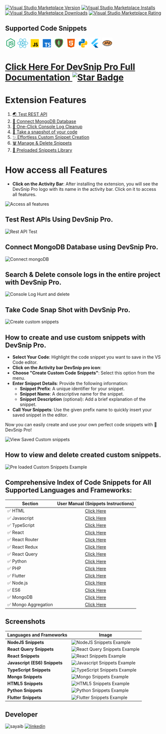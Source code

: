 [![Visual Studio Marketplace Version](https://img.shields.io/visual-studio-marketplace/v/sayaib.hue-console?style=for-the-badge&label=VS%20Marketplace&logo=visual-studio-code)](https://marketplace.visualstudio.com/items?itemName=sayaib.hue-console)
[![Visual Studio Marketplace Installs](https://img.shields.io/visual-studio-marketplace/i/sayaib.hue-console?style=for-the-badge&logo=visual-studio-code)](https://marketplace.visualstudio.com/items?itemName=sayaib.hue-console)
[![Visual Studio Marketplace Downloads](https://img.shields.io/visual-studio-marketplace/d/sayaib.hue-console?style=for-the-badge&logo=visual-studio-code)](https://marketplace.visualstudio.com/items?itemName=sayaib.hue-console)
[![Visual Studio Marketplace Rating](https://img.shields.io/visual-studio-marketplace/r/sayaib.hue-console?style=for-the-badge&logo=visual-studio-code)](https://marketplace.visualstudio.com/items?itemName=sayaib.hue-console&ssr=false#review-details)

## Supported Code Snippets

<img src="https://raw.githubusercontent.com/sayaib/devsnip-pro-data/refs/heads/main/icons/nodejs_icon.png" alt="NodeJS" width="35" height="35" />
<img src="https://raw.githubusercontent.com/sayaib/devsnip-pro-data/refs/heads/main/icons/react_icon.png" alt="ReactJS" width="35" height="35" />
<img src="https://raw.githubusercontent.com/sayaib/devsnip-pro-data/refs/heads/main/icons/javascript_icon.png" alt="JavaScript" width="35" height="35" />
<img src="https://raw.githubusercontent.com/sayaib/devsnip-pro-data/refs/heads/main/icons/typescript_icon.png" alt="TypeScript" width="35" height="35" />
<img src="https://raw.githubusercontent.com/sayaib/devsnip-pro-data/refs/heads/main/icons/mongodb_icon.png" alt="MongoDB" width="35" height="35" />
<img src="https://raw.githubusercontent.com/sayaib/devsnip-pro-data/refs/heads/main/icons/html_icon.png" alt="HTML" width="35" height="35" />
<img src="https://raw.githubusercontent.com/sayaib/devsnip-pro-data/refs/heads/main/icons/python_icon.png" alt="Python" width="35" height="35" />
<img src="https://raw.githubusercontent.com/sayaib/devsnip-pro-data/refs/heads/main/icons/flutter_icon.png" alt="Flutter" width="35" height="35" />
<img src="https://raw.githubusercontent.com/sayaib/devsnip-pro-data/refs/heads/main/icons/php_icon.png" alt="PHP" width="35" height="35" />

<h1><a href="https://sayaibsarkar.net/#/dev-snip-pro/document/en" align="center">Click Here For DevSnip Pro Full Documentation 
<img src="https://img.shields.io/static/v1?label=%F0%9F%8C%9F&message=If%20Useful&style=style=flat&color=BC4E99" alt="Star Badge"/></a></h1>

# Extension Features

1. [🌏 Test REST API](#test-rest-apis-using-devsnip-pro)
1. [💽 Connect MongoDB Database](#connect-mongodb-database-using-devsnip-pro)
1. [🚀 One-Click Console Log Cleanup](#search--delete-console-logs-in-the-entire-project-with-devsnip-pro)
1. [📸 Take a snapshot of your code](#take-code-snap-shot-with-devsnip-pro)
1. [✨ Effortless Custom Snippet Creation ](#how-to-create-and-use-custom-snippets-with-devsnip-pro)
1. [🗑️ Manage & Delete Snippets](#how-to-view-and-delete-created-custom-snippets)
1. [📜 Preloaded Snippets Library](#comprehensive-index-of-code-snippets-for-all-supported-languages-and-frameworks)

# How access all Features

- **Click on the Activity Bar**: After installing the extension, you will see the DevSnip Pro logo with its name in the activity bar. Click on it to access all features.

![Access all features](https://gitlab.com/sayaib.osl/opensource/-/raw/main/images/tutorial.png)

## Test Rest APIs Using DevSnip Pro.

![Rest API Test](https://gitlab.com/sayaib.osl/opensource/-/raw/main/images/restapi.gif)

## Connect MongoDB Database using DevSnip Pro.

![Connect mongoDB](https://gitlab.com/sayaib.osl/opensource/-/raw/main/images/mongodb.gif)

## Search & Delete console logs in the entire project with DevSnip Pro.

![Console Log Hunt and delete](https://gitlab.com/sayaib.osl/opensource/-/raw/main/images/console.gif)

## Take Code Snap Shot with DevSnip Pro.

![Create custom snippets](https://gitlab.com/sayaib.osl/opensource/-/raw/main/images/codesnap.gif)

## How to create and use custom snippets with DevSnip Pro.

- **Select Your Code**: Highlight the code snippet you want to save in the VS Code editor.
- **Click on the Activity bar DevSnip pro icon**:
- **Choose "Create Custom Code Snippets"**: Select this option from the menu.
- **Enter Snippet Details**: Provide the following information:
  - **Snippet Prefix**: A unique identifier for your snippet.
  - **Snippet Name**: A descriptive name for the snippet.
  - **Snippet Description** (optional): Add a brief explanation of the snippet.
- **Call Your Snippets**: Use the given prefix name to quickly insert your saved snippet in the editor.

Now you can easily create and use your own perfect code snippets with 🚀 DevSnip Pro!

![View Saved Custom snippets](https://gitlab.com/sayaib.osl/opensource/-/raw/main/images/snippets-create.gif)

## How to view and delete created custom snippets.

![Pre loaded Custom Snippets Example](https://gitlab.com/sayaib.osl/opensource/-/raw/main/images/viewcustom.gif)

## Comprehensive Index of Code Snippets for All Supported Languages and Frameworks:

| Section              | User Manual (Snippets Instructions)                                                                                         |
| -------------------- | --------------------------------------------------------------------------------------------------------------------------- |
| ✅ HTML              | <div align="center">[Click Here](https://sayaibsarkar.net/#/dev-snip-pro/document/en/code-snippets/html)</div>              |
| ✅ Javascript        | <div align="center">[Click Here](https://sayaibsarkar.net/#/dev-snip-pro/document/en/code-snippets/javascript)</div>        |
| ✅ TypeScript        | <div align="center">[Click Here](https://sayaibsarkar.net/#/dev-snip-pro/document/en/code-snippets/typescript)</div>        |
| ✅ React             | <div align="center">[Click Here](https://sayaibsarkar.net/#/dev-snip-pro/document/en/code-snippets/react)</div>             |
| ✅ React Router      | <div align="center">[Click Here](https://sayaibsarkar.net/#/dev-snip-pro/document/en/code-snippets/react-router)</div>      |
| ✅ React Redux       | <div align="center">[Click Here](https://sayaibsarkar.net/#/dev-snip-pro/document/en/code-snippets/react-redux)</div>       |
| ✅ React Query       | <div align="center">[Click Here](https://sayaibsarkar.net/#/dev-snip-pro/document/en/code-snippets/react-query)</div>       |
| ✅ Python            | <div align="center">[Click Here](https://sayaibsarkar.net/#/dev-snip-pro/document/en/code-snippets/python)</div>            |
| ✅ PHP               | <div align="center">[Click Here](https://sayaibsarkar.net/#/dev-snip-pro/document/en/code-snippets/php)</div>               |
| ✅ Flutter           | <div align="center">[Click Here](https://sayaibsarkar.net/#/dev-snip-pro/document/en/code-snippets/flutter)</div>           |
| ✅ Node.js           | <div align="center">[Click Here](https://sayaibsarkar.net/#/dev-snip-pro/document/en/code-snippets/nodejs)</div>            |
| ✅ ES6               | <div align="center">[Click Here](https://sayaibsarkar.net/#/dev-snip-pro/document/en/code-snippets/ES6)</div>               |
| ✅ MongoDB           | <div align="center">[Click Here](https://sayaibsarkar.net/#/dev-snip-pro/document/en/code-snippets/mongodb)</div>           |
| ✅ Mongo Aggregation | <div align="center">[Click Here](https://sayaibsarkar.net/#/dev-snip-pro/document/en/code-snippets/mongo-aggregation)</div> |

## Screenshots

| Languages and Frameworks      | Image                                                                                                      |
| ----------------------------- | ---------------------------------------------------------------------------------------------------------- |
| **NodeJS Snippets**           | ![NodeJS Snippets Example](https://gitlab.com/sayaib.osl/opensource/-/raw/main/images/nodejs.gif)          |
| **React Query Snippets**      | ![React Query Snippets Example](https://gitlab.com/sayaib.osl/opensource/-/raw/main/images/reactquery.gif) |
| **React Snippets**            | ![React Snippets Example](https://gitlab.com/sayaib.osl/opensource/-/raw/main/images/react.gif)            |
| **Javascript (ES6) Snippets** | ![Javascript Snippets Example](https://gitlab.com/sayaib.osl/opensource/-/raw/main/images/javascript.gif)  |
| **TypeScript Snippets**       | ![TypeScript Snippets Example](https://gitlab.com/sayaib.osl/opensource/-/raw/main/images/typescript.gif)  |
| **Mongo Snippets**            | ![Mongo  Snippets Example](https://gitlab.com/sayaib.osl/opensource/-/raw/main/images/mongo.gif)           |
| **HTML5 Snippets**            | ![HTML5 Snippets Example](https://gitlab.com/sayaib.osl/opensource/-/raw/main/images/html.gif)             |
| **Python Snippets**           | ![Python Snippets Example](https://gitlab.com/sayaib.osl/opensource/-/raw/main/images/python.gif)          |
| **Flutter Snippets**          | ![Flutter Snippets Example](https://gitlab.com/sayaib.osl/opensource/-/raw/main/images/flutter.gif)        |

## Developer

<a >
    <img src="https://gitlab.com/sayaib.osl/opensource/-/raw/main/icon/sayaib_icon.png" alt="sayaib" width="40" height="40" />
</a>

<a href="https://www.linkedin.com/in/sayaib" target="_blank">
    <img src="https://gitlab.com/sayaib.osl/opensource/-/raw/main/icon/linkedin_icon.png" alt="linkedin" width="40" height="40" />
</a>

<!-- <div align="center">

## NodeJS Snippets

![NodeJS Snippets Example](https://gitlab.com/sayaib.osl/opensource/-/raw/main/images/nodejs.gif)

A comprehensive collection of critical code snippets for optimizing Node.js development. These snippets cover a range of tasks such as server configuration, database operations, API development, middleware integration, and more, aimed at improving efficiency and accelerating your Node.js development process.

# React Query Snippets

![React Query Snippets Example](https://gitlab.com/sayaib.osl/opensource/-/raw/main/images/reactquery.gif)

Collection of handy React Query code snippets for efficient data fetching and caching in React applications. These snippets cover a range of common tasks including queries, mutations, pagination, infinite scrolling, and more to accelerate your React Query workflow.

## React Snippets

![React Snippets Example](https://gitlab.com/sayaib.osl/opensource/-/raw/main/images/react.gif)

Collection of handy code snippets for efficient React development. These snippets cover a range of common tasks including component creation, state management, hooks, lifecycle methods, and more to accelerate your React workflow.

## Javascript (ES6) Snippets

![Javascript Snippets Example](https://gitlab.com/sayaib.osl/opensource/-/raw/main/images/javascript.gif)

Essential ES6 JavaScript snippets for streamlined coding. These snippets include modern JavaScript features like arrow functions, template literals, destructuring, promises, and modules, helping you write cleaner and more concise code.

## TypeScript Snippets

![TypeScript Snippets Example](https://gitlab.com/sayaib.osl/opensource/-/raw/main/images/typescript.gif)

Key TypeScript snippets for enhancing your code with type safety. This collection includes type definitions, interfaces, generics, decorators, and utility types, making it easier to manage complex TypeScript projects and reduce runtime errors.

## MongoDB Snippets

![MongoDB Snippets Example](https://gitlab.com/sayaib.osl/opensource/-/raw/main/images/mongo.gif)

Useful snippets for simplifying MongoDB aggregation tasks. These snippets provide templates for common aggregation operations like `$match`, `$group`, `$project`, `$sort`, and more, helping you to write efficient and effective MongoDB queries.

## HTML5 Snippets

![HTML5 Snippets Example](https://gitlab.com/sayaib.osl/opensource/-/raw/main/images/html.gif)

Quick HTML5 snippets to speed up web development. This collection includes snippets for common HTML5 elements, semantic tags, forms, multimedia, and more, allowing you to build modern and accessible web pages rapidly.

## Python Snippets

![Python Snippets Example](https://gitlab.com/sayaib.osl/opensource/-/raw/main/images/python.gif)

Python snippets to boost your coding efficiency. These snippets cover a wide range of Python tasks, including data manipulation, file handling, web scraping, and commonly used libraries like NumPy, Pandas, and Requests, enhancing your productivity in Python development.

## Flutter Snippets

![Flutter Snippets Example](https://gitlab.com/sayaib.osl/opensource/-/raw/main/images/flutter.gif)

A collection of handy code snippets for efficient Flutter development. These snippets cover a range of common tasks including widget creation, state management, Flutter hooks, lifecycle methods, and more to accelerate your Flutter workflow.

</div> -->
